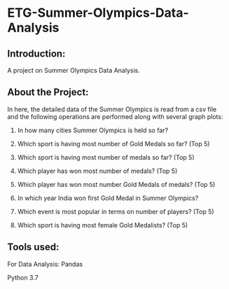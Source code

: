 # ETG-Summer-Olympics-Data-Analysis

## Introduction:
A project on Summer Olympics Data Analysis.

## About the Project:
In here, the detailed data of the Summer Olympics is read from a csv file and the following operations are performed along with several graph plots:

1. In how many cities Summer Olympics is held so far?

2. Which sport is having most number of Gold Medals so far? (Top 5)

3. Which sport is having most number of medals so far? (Top 5)

4. Which player has won most number of medals? (Top 5)

5. Which player has won most number Gold Medals of medals? (Top 5)

6. In which year India won first Gold Medal in Summer Olympics?

7. Which event is most popular in terms on number of players? (Top 5)

8. Which sport is having most female Gold Medalists? (Top 5)

## Tools used:

For Data Analysis: Pandas

Python 3.7
